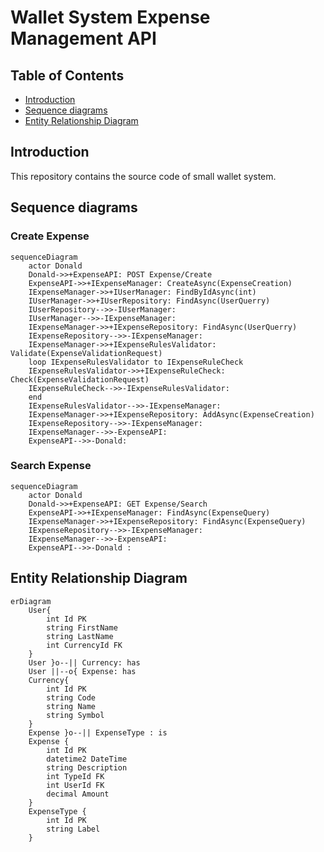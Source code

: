 # Wallet System Expense Management API

## Table of Contents
- [Introduction](#introduction)
- [Sequence diagrams](#sequence-diagrams)
- [Entity Relationship Diagram](#entity-relationship-diagram)

## Introduction
This repository contains the source code of small wallet system.

## Sequence diagrams
### Create Expense
```mermaid
sequenceDiagram
    actor Donald
    Donald->>+ExpenseAPI: POST Expense/Create
    ExpenseAPI->>+IExpenseManager: CreateAsync(ExpenseCreation)
    IExpenseManager->>+IUserManager: FindByIdAsync(int)
    IUserManager->>+IUserRepository: FindAsync(UserQuerry)
    IUserRepository-->>-IUserManager: 
    IUserManager-->>-IExpenseManager: 
    IExpenseManager->>+IExpenseRepository: FindAsync(UserQuerry)
    IExpenseRepository-->>-IExpenseManager: 
    IExpenseManager->>+IExpenseRulesValidator: Validate(ExpenseValidationRequest)
    loop IExpenseRulesValidator to IExpenseRuleCheck
    IExpenseRulesValidator->>+IExpenseRuleCheck: Check(ExpenseValidationRequest)
    IExpenseRuleCheck-->>-IExpenseRulesValidator: 
    end
    IExpenseRulesValidator-->>-IExpenseManager: 
    IExpenseManager->>+IExpenseRepository: AddAsync(ExpenseCreation)
    IExpenseRepository-->>-IExpenseManager: 
    IExpenseManager-->>-ExpenseAPI: 
    ExpenseAPI-->>-Donald:  
```
### Search Expense
```mermaid
sequenceDiagram
    actor Donald
    Donald->>+ExpenseAPI: GET Expense/Search
    ExpenseAPI->>+IExpenseManager: FindAsync(ExpenseQuery)
    IExpenseManager->>+IExpenseRepository: FindAsync(ExpenseQuery)
    IExpenseRepository-->>-IExpenseManager: 
    IExpenseManager-->>-ExpenseAPI: 
    ExpenseAPI-->>-Donald : 
```

## Entity Relationship Diagram
```mermaid
erDiagram
    User{
        int Id PK
        string FirstName
        string LastName
        int CurrencyId FK
    }
    User }o--|| Currency: has
    User ||--o{ Expense: has    
    Currency{
        int Id PK
        string Code
        string Name
        string Symbol
    } 
    Expense }o--|| ExpenseType : is
    Expense {
        int Id PK
        datetime2 DateTime
        string Description
        int TypeId FK
        int UserId FK
        decimal Amount
    }
    ExpenseType {
        int Id PK
        string Label
    }
```
